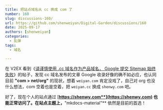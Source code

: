 ```yaml
---
title: 把站点域名从 cc 换成 com 了
number: 160
slug: discussions-160/
url: https://github.com/shenweiyan/Digital-Garden/discussions/160
date: 2025-09-17
authors: [shenweiyan]
categories: 
  - 乱弹
tags: 
  - 域名

---
```


在 V2EX 看到《[请谨慎使用 .cc 域名作为产品域名， Google 提交 Sitemap 始终失败](https://v2ex.com/t/1159380)》的帖子，发现 cc 域名发布的文章 Google 收录好像的确不如必应，也认同目前 **"com > net/org"** 的现状，想着 `weiyan.com` 肯定没戏了，自己对 org 也没什么想法，com 空着也是空着，把 `weiyan.cc` 换成 `shenwy.com` 吧。

<!-- more -->

好了，现在个人的站点通过 [**https://shenwy.com**](https://shenwy.com) 也能正常访问了。在站点主题上，**"mkdocs-material"** 依然是目前的首选！

<script src="https://giscus.app/client.js"
	data-repo="shenweiyan/Digital-Garden"
	data-repo-id="R_kgDOKgxWlg"
	data-mapping="number"
	data-term="160"
	data-reactions-enabled="1"
	data-emit-metadata="0"
	data-input-position="bottom"
	data-theme="light"
	data-lang="zh-CN"
	crossorigin="anonymous"
	async>
</script>
